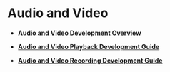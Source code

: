 # Audio and Video<a name="EN-US_TOPIC_0000001053294510"></a>

-   **[Audio and Video Development Overview](audio-and-video-development-overview.md)**  

-   **[Audio and Video Playback Development Guide](audio-and-video-playback-development-guide.md)**  

-   **[Audio and Video Recording Development Guide](audio-and-video-recording-development-guide.md)**  


